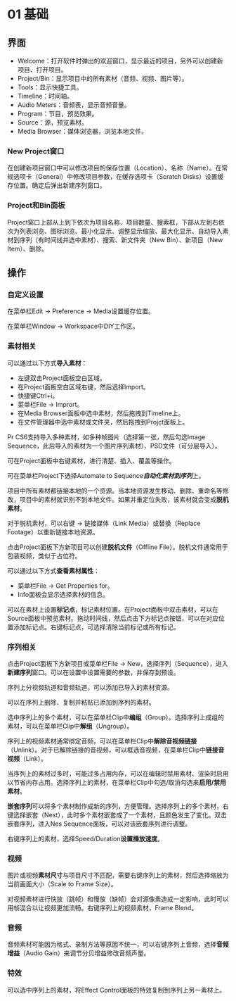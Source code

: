 # 01 基础

## 界面

- Welcome：打开软件时弹出的欢迎窗口，显示最近的项目，另外可以创建新项目、打开项目。
- Project/Bin：显示项目中的所有素材（音频、视频、图片等）。
- Tools：显示快捷工具。
- Timeline：时间轴。
- Audio Meters：音频表，显示音频音量。
- Program：节目，预览效果。
- Source：源，预览素材。
- Media Browser：媒体浏览器，浏览本地文件。

### New Project窗口

在创建新项目窗口中可以修改项目的保存位置（Location）、名称（Name）。在常规选项卡（General）中修改项目参数，在缓存选项卡（Scratch Disks）设置缓存位置。确定后弹出新建序列窗口。

### Project和Bin面板

Project窗口上部从上到下依次为项目名称、项目数量、搜索框，下部从左到右依次为列表浏览、图标浏览、最小化显示、调整显示缩放、最大化显示、自动导入素材到序列（有时间线并选中素材）、搜索、新文件夹（New Bin）、新项目（New Item）、删除。

## 操作

### 自定义设置

在菜单栏Edit -> Preference -> Media设置缓存位置。

在菜单栏Window -> Workspace中DIY工作区。

### 素材相关

可以通过以下方式**导入素材**：

- 左键双击Project面板空白区域。
- 在Project面板空白区域右键，然后选择Import。
- 快捷键Ctrl+i。
- 菜单栏File -> Imprort。
- 在Media Browser面板中选中素材，然后拖拽到Timeline上。
- 在文件管理器中选中素材或文件夹，然后拖拽到Projct面板上。

Pr CS6支持导入多种素材，如多种帧图片（选择第一张，然后勾选Image Sequence，此后导入的素材为一个图片序列素材）、PSD文件（可分层导入）。

可在Project面板中右键素材，进行清楚、插入、覆盖等操作。

可在菜单栏Project下选择Automate to Sequence***自动化素材到序列***上。

项目中所有素材都链接本地的一个资源。当本地资源发生移动、删除、重命名等修改，项目中的素材就识别不到本地文件。如果并重定位失败，该素材就会变成**脱机素材**。

对于脱机素材，可以右键 -> 链接媒体（Link Media）或替换（Replace Footage）以重新链接本地资源。

点击Project面板下方新项目可以创建**脱机文件**（Offline File）。脱机文件通常用于包装视频，类似于占位符。

可以通过以下方式**查看素材属性**：

- 菜单栏File -> Get Properties for。
- Info面板会显示选择素材的信息。

可以在素材上设置**标记点**，标记素材位置。在Project面板中双击素材，可以在Source面板中预览素材。拖动时间线，然后点击下方标记点按钮，可以在对应位置添加标记点。右键标记点，可选择清除当前标记或所有标记。

### 序列相关

点击Project面板下方新项目或菜单栏File -> New，选择序列（Sequence），进入**新建序列**窗口。可以在设置中设置需要的参数，并保存到预设。

序列上分视频轨道和音频轨道，可以添加已导入的素材资源。

可以在序列上删除、复制并粘贴已添加到序列的素材。

选中序列上的多个素材，可以在菜单栏Clip中**编组**（Group）。选择序列上成组的素材，可以在菜单栏Clip中**解组**（Ungroup）。

序列上的视频素材通常绑定音频，可以在菜单栏Clip中**解除音视频链接**（Unlink）。对于已解除链接的音视频，可以框选音视频，在菜单栏Clip中**链接音视频**（Link）。

当序列上的素材过多时，可能过多占用内存，可以在编辑时禁用素材、渲染时启用以节省内存占用。选择序列上的素材，在菜单栏Clip中勾选/取消勾选来**启用/禁用素材**。

**嵌套序列**可以将多个素材制作成新的序列，方便管理。选择序列上的多个素材，右键选择嵌套（Nest），此时多个素材嵌套成了一个素材，且颜色发生了变化。双击嵌套序列，进入Nes Sequence面板，可以对该嵌套序列进行调整。

右键序列上的素材，选择Speed/Duration**设置播放速度**。

### 视频

图片或视频**素材尺寸**与项目尺寸不匹配，需要右键序列上的素材，然后选择缩放为当前画面大小（Scale to Frame Size）。

对视频素材进行快放（跳帧）和慢放（缺帧）会对源像素造成一定影响，此时可以用帧混合以让视频更加流畅。右键序列上的视频素材，Frame Blend。

### 音频

音频素材可能因为格式、录制方法等原因不统一，可以右键序列上音频，选择**音频增益**（Audio Gain）来调节分贝增益修改音频声量。

### 特效

可以选中序列上的素材，将Effect Control面板的特效复制到序列上另一素材上。
